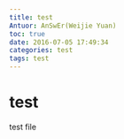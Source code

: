 ```yaml
---
title: test
Antuor: AnSwEr(Weijie Yuan)
toc: true
date: 2016-07-05 17:49:34
categories: test
tags: test
---
```


# test
test file
